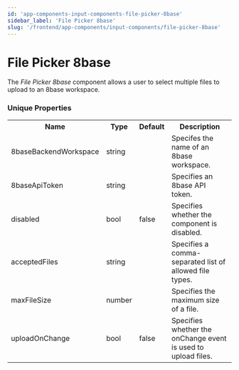 ```yaml
---
id: 'app-components-input-components-file-picker-8base'
sidebar_label: 'File Picker 8base'
slug: '/frontend/app-components/input-components/file-picker-8base'
---
```


# File Picker 8base
The *File Picker 8base* component allows a user to select multiple files to upload to an 8base workspace.

### Unique Properties
<table>
<tr><th>Name</th><th>Type</th><th>Default</th><th>Description</th></tr>
<tr><td>8baseBackendWorkspace</td><td>string</td><td></td><td>Specifes the name of an 8base workspace.</td></tr>
<tr><td>8baseApiToken</td><td>string</td><td></td><td>Specifies an 8base API token.</td></tr>
<tr><td>disabled</td><td>bool</td><td>false</td><td>Specifies whether the component is disabled.</td></tr>
<tr><td>acceptedFiles</td><td>string</td><td></td><td>Specifies a comma-separated list of allowed file types.</td></tr>
<tr><td>maxFileSize</td><td>number</td><td></td><td>Specifies the maximum size of a file.</td></tr>
<tr><td>uploadOnChange</td><td>bool</td><td>false</td><td>Specifies whether the onChange event is used to upload files.</td></tr>
</table>
